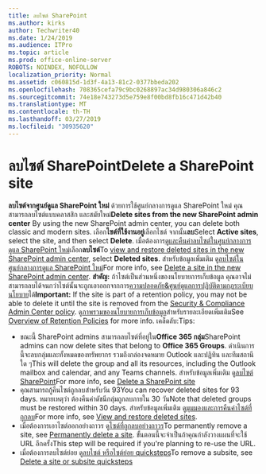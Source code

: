 ```yaml
---
title: ลบไซต์ SharePoint
ms.author: kirks
author: Techwriter40
ms.date: 1/24/2019
ms.audience: ITPro
ms.topic: article
ms.prod: office-online-server
ROBOTS: NOINDEX, NOFOLLOW
localization_priority: Normal
ms.assetid: c060815d-1d3f-4a13-81c2-0377bbeda202
ms.openlocfilehash: 708365cefa79c9bc0268897ac34d980306a846c2
ms.sourcegitcommit: 74e18e743273d5e759e8f00bd8fb16c471d42b40
ms.translationtype: MT
ms.contentlocale: th-TH
ms.lasthandoff: 03/27/2019
ms.locfileid: "30935620"
---
```

# <a name="delete-a-sharepoint-site"></a><span data-ttu-id="cdd25-102">ลบไซต์ SharePoint</span><span class="sxs-lookup"><span data-stu-id="cdd25-102">Delete a SharePoint site</span></span>
<span data-ttu-id="cdd25-103">**ลบไซต์จากศูนย์ดูแล SharePoint ใหม่** ด้วยการใช้ศูนย์กลางการดูแล SharePoint ใหม่ คุณสามารถลบไซต์แบบคลาสสิก และสมัยใหม่</span><span class="sxs-lookup"><span data-stu-id="cdd25-103">**Delete sites from the new SharePoint admin center** By using the new SharePoint admin center, you can delete both classic and modern sites.</span></span> <span data-ttu-id="cdd25-104">เลือก**ไซต์ที่ใช้งานอยู่**เลือกไซต์ จากนั้น**ลบ**</span><span class="sxs-lookup"><span data-stu-id="cdd25-104">Select **Active sites**, select the site, and then select **Delete**.</span></span> <span data-ttu-id="cdd25-105">เมื่อต้องการ[ดูและคืนค่าลบไซต์ในศูนย์กลางการดูแล SharePoint ใหม่](https://docs.microsoft.com/sharepoint/view-and-restore-deleted-sites-in-new-admin-center)เลือก**ลบไซต์**</span><span class="sxs-lookup"><span data-stu-id="cdd25-105">To [view and restore deleted sites in the new SharePoint admin center](https://docs.microsoft.com/sharepoint/view-and-restore-deleted-sites-in-new-admin-center), select **Deleted sites**.</span></span> <span data-ttu-id="cdd25-106">สำหรับข้อมูลเพิ่มเติม ดู[ลบไซต์ในศูนย์กลางการดูแล SharePoint ใหม่](https://docs.microsoft.com/en-us/sharepoint/delete-site-collection#delete-a-site-in-the-new-sharepoint-admin-center)</span><span class="sxs-lookup"><span data-stu-id="cdd25-106">For more info, see [Delete a site in the new SharePoint admin center](https://docs.microsoft.com/en-us/sharepoint/delete-site-collection#delete-a-site-in-the-new-sharepoint-admin-center).</span></span>
<span data-ttu-id="cdd25-107">**สำคัญ:** ถ้าไซต์เป็นส่วนหนึ่งของนโยบายการเก็บข้อมูล คุณอาจไม่สามารถลบได้จนกว่าไซต์นั้นจะถูกเอาออกจากการ[ความปลอดภัย&amp;ศูนย์ดูแลการปฏิบัติตามกฎระเบียบนโยบาย](https://protection.office.com/?rfr=AdminCenter#/homepage)ได้</span><span class="sxs-lookup"><span data-stu-id="cdd25-107">**Important:** If the site is part of a retention policy, you may not be able to delete it until the site is removed from the [Security &amp; Compliance Admin Center policy](https://protection.office.com/?rfr=AdminCenter#/homepage).</span></span> <span data-ttu-id="cdd25-108">ดู[ภาพรวมของนโยบายการเก็บข้อมูล](https://docs.microsoft.com/office365/securitycompliance/retention-policies#content-in-onedrive-accounts-and-sharepoint-sites)สำหรับรายละเอียดเพิ่มเติม</span><span class="sxs-lookup"><span data-stu-id="cdd25-108">See [Overview of Retention Policies](https://docs.microsoft.com/office365/securitycompliance/retention-policies#content-in-onedrive-accounts-and-sharepoint-sites) for more info.</span></span> <span data-ttu-id="cdd25-109">เคล็ดลับ:</span><span class="sxs-lookup"><span data-stu-id="cdd25-109">Tips:</span></span>
- <span data-ttu-id="cdd25-110">ขณะนี้ SharePoint admins สามารถลบไซต์ที่อยู่ใน**Office 365 กลุ่ม**</span><span class="sxs-lookup"><span data-stu-id="cdd25-110">SharePoint admins can now delete sites that belong to **Office 365 Groups**.</span></span> <span data-ttu-id="cdd25-111">ดำเนินการนี้จะลบกลุ่มและทั้งหมดของทรัพยากร รวมถึงกล่องจดหมาย Outlook และปฏิทิน และทีมสถานีใด ๆ</span><span class="sxs-lookup"><span data-stu-id="cdd25-111">This will delete the group and all its resources, including the Outlook mailbox and calendar, and any Teams channels.</span></span> <span data-ttu-id="cdd25-112">สำหรับข้อมูลเพิ่มเติม ดู[ลบไซต์ SharePoint](https://docs.microsoft.com/sharepoint/manage-sites-in-new-admin-center#delete-a-site)</span><span class="sxs-lookup"><span data-stu-id="cdd25-112">For more info, see [Delete a SharePoint site](https://docs.microsoft.com/sharepoint/manage-sites-in-new-admin-center#delete-a-site)</span></span>
- <span data-ttu-id="cdd25-113">คุณสามารถกู้คืนไซต์ถูกลบสำหรับวัน 93</span><span class="sxs-lookup"><span data-stu-id="cdd25-113">You can recover deleted sites for 93 days.</span></span> <span data-ttu-id="cdd25-114">หมายเหตุว่า ต้องคืนค่าดัชนีกลุ่มถูกลบภายใน 30 วัน</span><span class="sxs-lookup"><span data-stu-id="cdd25-114">Note that deleted groups must be restored within 30 days.</span></span> <span data-ttu-id="cdd25-115">สำหรับข้อมูลเพิ่มเติม ดู[มุมมองและการคืนค่าไซต์ที่ถูกลบ](https://docs.microsoft.com/sharepoint/view-and-restore-deleted-sites-in-new-admin-center)</span><span class="sxs-lookup"><span data-stu-id="cdd25-115">For more info, see [View and restore deleted sites](https://docs.microsoft.com/sharepoint/view-and-restore-deleted-sites-in-new-admin-center).</span></span>
- <span data-ttu-id="cdd25-116">เมื่อต้องการเอาไซต์ออกอย่างถาวร ดู[ไซต์ที่ถูกลบอย่างถาวร](https://docs.microsoft.com/en-us/sharepoint/delete-site-collection#permanently-delete-a-site)</span><span class="sxs-lookup"><span data-stu-id="cdd25-116">To permanently remove a site, see [Permanently delete a site](https://docs.microsoft.com/en-us/sharepoint/delete-site-collection#permanently-delete-a-site).</span></span> <span data-ttu-id="cdd25-117">ขั้นตอนนี้จะจำเป็นถ้าคุณกำลังวางแผนที่จะใช้ URL อีกครั้ง</span><span class="sxs-lookup"><span data-stu-id="cdd25-117">This step will be required if you're planning to re-use the URL.</span></span> 
- <span data-ttu-id="cdd25-118">เมื่อต้องการลบไซต์ย่อย ดู[ลบไซต์ หรือไซต์ย่อย quicksteps](https://support.office.com/en-us/article/Delete-a-SharePoint-site-or-subsite-bc37b743-0cef-475e-9a8c-8fc4d40179fb#__bkmkshortcut)</span><span class="sxs-lookup"><span data-stu-id="cdd25-118">To remove a subsite, see [Delete a site or subsite quicksteps](https://support.office.com/en-us/article/Delete-a-SharePoint-site-or-subsite-bc37b743-0cef-475e-9a8c-8fc4d40179fb#__bkmkshortcut)</span></span>

